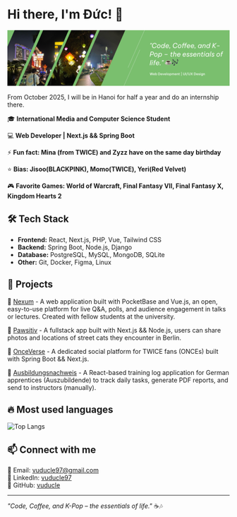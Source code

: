 
<!--
**vuducle/vuducle** is a ✨ _special_ ✨ repository because its `README.md` (this file) appears on your GitHub profile.

Here are some ideas to get you started:

- 🔭 I’m currently working on ...
- 🌱 I’m currently learning ...
- 👯 I’m looking to collaborate on ...
- 🤔 I’m looking for help with ...
- 💬 Ask me about ...
- 📫 How to reach me: ...
- 😄 Pronouns: ...
- ⚡ Fun fact: ...
-->

# Hi there, I'm Đức! 👋  

![Header](./banner.jpg)

From October 2025, I will be in Hanoi for half a year and do an internship there.

🎓 **International Media and Computer Science Student**  

💻 **Web Developer | Next.js && Spring Boot**  

⚡ **Fun fact: Mina (from TWICE) and Zyzz have on the same day birthday**  

⭐ **Bias: Jisoo(BLACKPINK), Momo(TWICE), Yeri(Red Velvet)**

🎮 **Favorite Games: World of Warcraft, Final Fantasy VII, Final Fantasy X, Kingdom Hearts 2**

## 🛠 Tech Stack  
- **Frontend:** React, Next.js, PHP, Vue, Tailwind CSS
- **Backend:** Spring Boot, Node.js, Django
- **Database:** PostgreSQL, MySQL, MongoDB, SQLite  
- **Other:** Git, Docker, Figma, Linux

## 📌 Projects  
🔹 [Nexum](https://nexum.f4.htw-berlin.de/home) - A web application built with PocketBase and Vue.js, an open, easy-to-use platform for live Q&A, polls, and audience engagement in talks or lectures. Created with fellow students at the university.

🔹 [Pawsitiv](https://github.com/vuducle/pawsitiv) - A fullstack app built with Next.js && Node.js, users can share photos and locations of street cats they encounter in Berlin.

🔹 [OnceVerse](https://github.com/vuducle/org.student.htw) - A dedicated social platform for TWICE fans (ONCEs) built with Spring Boot && Next.js.

🔹 [Ausbildungsnachweis](https://github.com/vuducle/ausbildungsnachweis) - A React-based training log application for German apprentices (Auszubildende) to track daily tasks, generate PDF reports, and send to instructors (manually).  

## 🔥 Most used languages

![Top Langs](https://github-readme-stats.vercel.app/api/top-langs/?username=vuducle&layout=compact&theme=radical)

## 📫 Connect with me  
📧 Email: vuducle97@gmail.com  
💼 LinkedIn: [vuducle97](https://www.linkedin.com/in/vuducle97/)  
🐙 GitHub: [vuducle](https://github.com/vuducle)  

---
*"Code, Coffee, and K-Pop – the essentials of life."* ☕🎶
